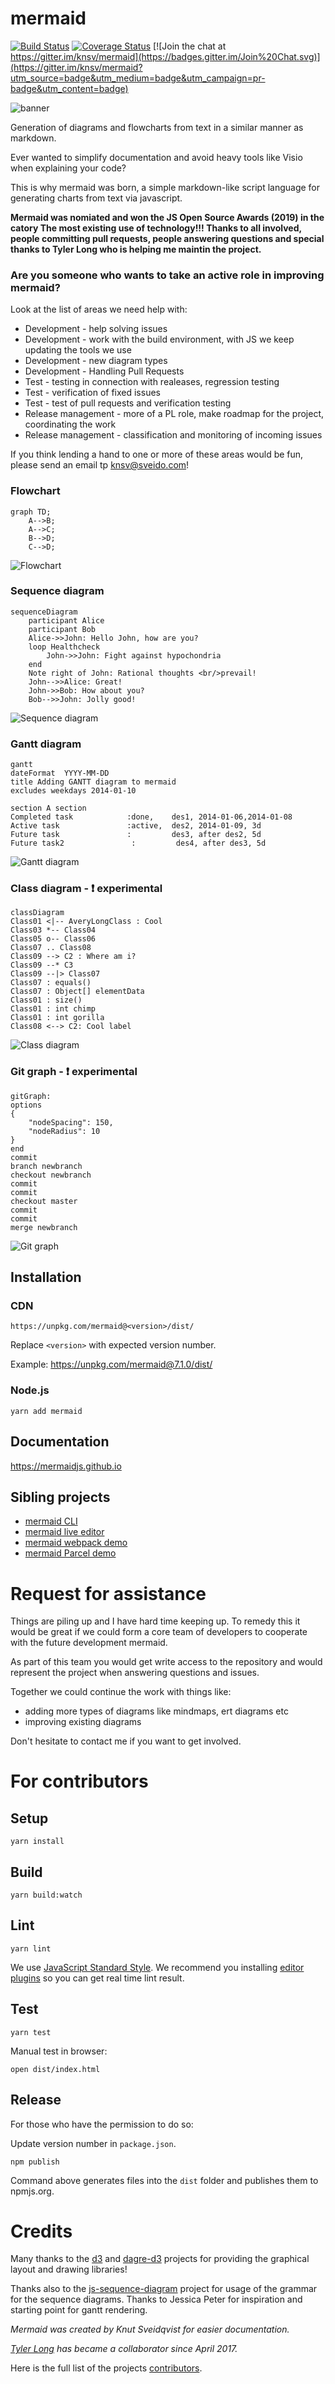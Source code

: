 # mermaid

[![Build Status](https://travis-ci.org/knsv/mermaid.svg?branch=master)](https://travis-ci.org/knsv/mermaid)
[![Coverage Status](https://coveralls.io/repos/github/knsv/mermaid/badge.svg?branch=master)](https://coveralls.io/github/knsv/mermaid?branch=master)
[![Join the chat at https://gitter.im/knsv/mermaid](https://badges.gitter.im/Join%20Chat.svg)](https://gitter.im/knsv/mermaid?utm_source=badge&utm_medium=badge&utm_campaign=pr-badge&utm_content=badge)

![banner](./img/header.png)

Generation of diagrams and flowcharts from text in a similar manner as markdown.

Ever wanted to simplify documentation and avoid heavy tools like Visio when explaining your code?

This is why mermaid was born, a simple markdown-like script language for generating charts from text via javascript.

**Mermaid was nomiated and won the JS Open Source Awards (2019) in the catory The most existing use of technology!!! Thanks to all involved, people committing pull requests, people answering questions and special thanks to Tyler Long who is helping me maintin the project.**

### Are you someone who wants to take an active role in improving mermaid?

Look at the list of areas we need help with:

* Development - help solving issues
* Development - work with the build environment, with JS we keep updating the tools we use
* Development - new diagram types
* Development - Handling Pull Requests
* Test - testing in connection with realeases, regression testing 
* Test - verification of fixed issues
* Test - test of pull requests and verification testing
* Release management - more of a PL role, make roadmap for the project, coordinating the work 
* Release management - classification and monitoring of incoming issues 

If you think lending a hand to one or more of these areas would be fun, please send an email tp knsv@sveido.com!

### Flowchart

```
graph TD;
    A-->B;
    A-->C;
    B-->D;
    C-->D;
```
![Flowchart](./img/flow.png)


### Sequence diagram

```
sequenceDiagram
    participant Alice
    participant Bob
    Alice->>John: Hello John, how are you?
    loop Healthcheck
        John->>John: Fight against hypochondria
    end
    Note right of John: Rational thoughts <br/>prevail!
    John-->>Alice: Great!
    John->>Bob: How about you?
    Bob-->>John: Jolly good!
```
![Sequence diagram](./img/sequence.png)


### Gantt diagram

```
gantt
dateFormat  YYYY-MM-DD
title Adding GANTT diagram to mermaid
excludes weekdays 2014-01-10

section A section
Completed task            :done,    des1, 2014-01-06,2014-01-08
Active task               :active,  des2, 2014-01-09, 3d
Future task               :         des3, after des2, 5d
Future task2               :         des4, after des3, 5d
```
![Gantt diagram](./img/gantt.png)


### Class diagram - :exclamation: experimental

```
classDiagram
Class01 <|-- AveryLongClass : Cool
Class03 *-- Class04
Class05 o-- Class06
Class07 .. Class08
Class09 --> C2 : Where am i?
Class09 --* C3
Class09 --|> Class07
Class07 : equals()
Class07 : Object[] elementData
Class01 : size()
Class01 : int chimp
Class01 : int gorilla
Class08 <--> C2: Cool label
```
![Class diagram](./img/class.png)


### Git graph - :exclamation: experimental

```
gitGraph:
options
{
    "nodeSpacing": 150,
    "nodeRadius": 10
}
end
commit
branch newbranch
checkout newbranch
commit
commit
checkout master
commit
commit
merge newbranch

```

![Git graph](./img/git.png)


## Installation

### CDN

```
https://unpkg.com/mermaid@<version>/dist/
```

Replace `<version>` with expected version number.

Example: https://unpkg.com/mermaid@7.1.0/dist/

### Node.js

```
yarn add mermaid
```


## Documentation

https://mermaidjs.github.io


## Sibling projects

- [mermaid CLI](https://github.com/mermaidjs/mermaid.cli)
- [mermaid live editor](https://github.com/mermaidjs/mermaid-live-editor)
- [mermaid webpack demo](https://github.com/mermaidjs/mermaid-webpack-demo)
- [mermaid Parcel demo](https://github.com/mermaidjs/mermaid-parcel-demo)


# Request for assistance

Things are piling up and I have hard time keeping up. To remedy this
it would be great if we could form a core team of developers to cooperate
with the future development mermaid.

As part of this team you would get write access to the repository and would
represent the project when answering questions and issues.

Together we could continue the work with things like:
* adding more types of diagrams like mindmaps, ert diagrams etc
* improving existing diagrams

Don't hesitate to contact me if you want to get involved.


# For contributors

## Setup

    yarn install


## Build

    yarn build:watch


## Lint

    yarn lint

We use [JavaScript Standard Style](https://github.com/feross/standard).
We recommend you installing [editor plugins](https://github.com/feross/standard#are-there-text-editor-plugins) so you can get real time lint result.


## Test

    yarn test

Manual test in browser:

    open dist/index.html


## Release

For those who have the permission to do so:

Update version number in `package.json`.

    npm publish

Command above generates files into the `dist` folder and publishes them to npmjs.org.


# Credits

Many thanks to the [d3](http://d3js.org/) and [dagre-d3](https://github.com/cpettitt/dagre-d3) projects for providing the graphical layout and drawing libraries!

Thanks also to the [js-sequence-diagram](http://bramp.github.io/js-sequence-diagrams) project for usage of the grammar for the sequence diagrams. Thanks to Jessica Peter for inspiration and starting point for gantt rendering.

*Mermaid was created by Knut Sveidqvist for easier documentation.*

*[Tyler Long](https://github.com/tylerlong) has became a collaborator since April 2017.*

Here is the full list of the projects [contributors](https://github.com/knsv/mermaid/graphs/contributors).
